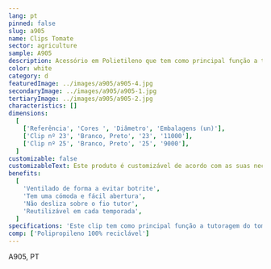 ```yaml
---
lang: pt
pinned: false
slug: a905
name: Clips Tomate
sector: agriculture
sample: A905
description: Acessório em Polietileno que tem como principal função a tutoragem fruticola.
color: white
category: d
featuredImage: ../images/a905/a905-4.jpg
secondaryImage: ../images/a905/a905-1.jpg
tertiaryImage: ../images/a905/a905-2.jpg
characteristics: []
dimensions:
  [
    ['Referência', 'Cores ', 'Diâmetro', 'Embalagens (un)'],
    ['Clip nº 23', 'Branco, Preto', '23', '11000'],
    ['Clip nº 25', 'Branco, Preto', '25', '9000'],
  ]
customizable: false
customizableText: Este produto é customizável de acordo com as suas necessidades. Contacte-nos para mais informações.
benefits:
  [
    'Ventilado de forma a evitar botrite',
    'Tem uma cómoda e fácil abertura',
    'Não desliza sobre o fio tutor',
    'Reutilizável em cada temporada',
  ]
specifications: 'Este clip tem como principal função a tutoragem do tomate, pepino, beringela, outros.'
comp: ['Polipropileno 100% reciclável']
---
```


A905, PT
